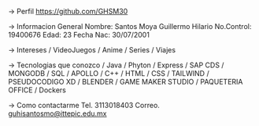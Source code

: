 
-> Perfil 
https://github.com/GHSM30

-> Informacion General
Nombre: Santos Moya Guillermo Hilario
No.Control: 19400676
Edad: 23 
Fecha Nac: 30/07/2001

-> Intereses
/ VideoJuegos
/ Anime
/ Series
/ Viajes

-> Tecnologias que conozco
/ Java
/ Phyton
/ Express
/ SAP CDS
/ MONGODB
/ SQL
/ APOLLO
/ C++
/ HTML
/ CSS
/ TAILWIND
/ PSEUDOCODIGO XD
/ BLENDER
/ GAME MAKER STUDIO
/ PAQUETERIA OFFICE
/ Dockers

-> Como contactarme
Tel. 3113018403
Correo. guhisantosmo@ittepic.edu.mx




